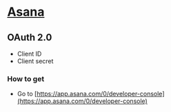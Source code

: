 # [Asana](https://asana.com/guide/help/api/api)

## OAuth 2.0

- Client ID
- Client secret

### How to get

- Go to [https://app.asana.com/0/developer-console](https://app.asana.com/0/developer-console)
